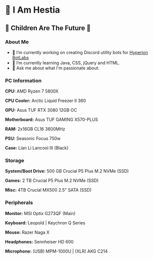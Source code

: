# 🍷 I Am Hestia
## 🫶 Children Are The Future 🫶

### About Me
- 🔭 I’m currently working on creating Discord utility bots for [Hyperion BotLabs](https://github.com/Hyperion-Bot-Labs)
- 🌱 I’m currently learning Java, CSS, jQuery and HTML.
- 💬 Ask me about what I'm passionate about.

### PC Information
**CPU:** AMD Ryzen 7 5800X

**CPU Cooler:** Arctic Liquid Freezer II 360

**GPU:** Asus TUF RTX 3080 12GB OC

**Motherboard:** Asus TUF GAMING X570-PLUS

**RAM:** 2x16GB CL16 3600MHz

**PSU:** Seasonic Focus 750w

**Case:** Lian Li Lancool III (Black)


### Storage
**System/Boot Drive:** 500 GB Crucial P5 Plus M.2 NVMe (SSD)

**Games:** 2 TB Crucial P5 Plus M.2 NVMe (SSD)

**Misc:** 4TB Crucial MX500 2.5" SATA (SSD)



### Peripherals
**Monitor:** MSI Optix G273QF (Main)

**Keyboard:** Leopold | Keychron Q Series

**Mouse:** Razer Naga X

**Headphones:** Sennheiser HD 600

**Microphone:** (USB) MPM-1000U | (XLR) AKG C214

